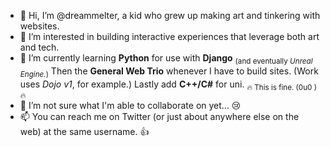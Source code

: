 - 👋 Hi, I’m @dreammelter, a kid who grew up making art and tinkering with websites.
- 👀 I’m interested in building interactive experiences that leverage both art and tech. 
- 🌱 I’m currently learning **Python** for use with **Django** <sub>(and eventually *Unreal Engine.*)</sub> 
Then the **General Web Trio** whenever I have to build sites. (Work uses *Dojo v1*, for example.) 
Lastly add **C++/C#** for uni. <sub>:fire: This is fine. (0u0 ) :fire:</sub>
- 💞️ I’m not sure what I'm able to collaborate on yet... :cry:
- 📫 You can reach me on Twitter (or just about anywhere else on the web) at the same username. :+1:

<!---
dreammelter/dreammelter is a ✨ special ✨ repository because its `README.md` (this file) appears on your GitHub profile.
You can click the Preview link to take a look at your changes.
--->

